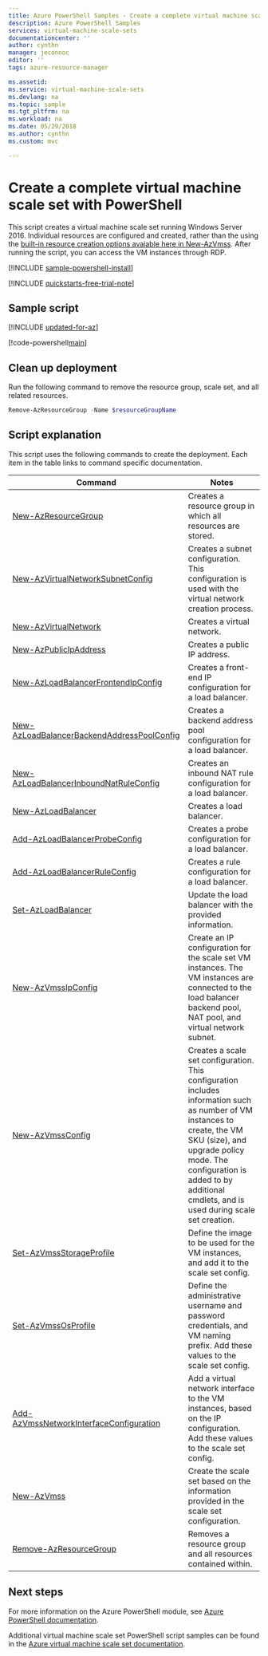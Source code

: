 ```yaml
---
title: Azure PowerShell Samples - Create a complete virtual machine scale set | Microsoft Docs
description: Azure PowerShell Samples
services: virtual-machine-scale-sets
documentationcenter: ''
author: cynthn
manager: jeconnoc
editor: ''
tags: azure-resource-manager

ms.assetid:
ms.service: virtual-machine-scale-sets
ms.devlang: na
ms.topic: sample
ms.tgt_pltfrm: na
ms.workload: na
ms.date: 05/29/2018
ms.author: cynthn
ms.custom: mvc

---
```


# Create a complete virtual machine scale set with PowerShell
This script creates a virtual machine scale set running Windows Server 2016. Individual resources are configured and created, rather than the using the [built-in resource creation options avaiable here in New-AzVmss](powershell-sample-create-simple-scale-set.md). After running the script, you can access the VM instances through RDP.

[!INCLUDE [sample-powershell-install](../../../includes/sample-powershell-install-no-ssh.md)]

[!INCLUDE [quickstarts-free-trial-note](../../../includes/quickstarts-free-trial-note.md)]

## Sample script

[!INCLUDE [updated-for-az](../../../includes/updated-for-az.md)]

[!code-powershell[main](../../../powershell_scripts/virtual-machine-scale-sets/complete-scale-set/complete-scale-set.ps1 "Create a complete virtual machine scale set")]

## Clean up deployment
Run the following command to remove the resource group, scale set, and all related resources.

```powershell
Remove-AzResourceGroup -Name $resourceGroupName
```

## Script explanation
This script uses the following commands to create the deployment. Each item in the table links to command specific documentation.

| Command | Notes |
|---|---|
| [New-AzResourceGroup](/powershell/module/az.resources/new-azresourcegroup) | Creates a resource group in which all resources are stored. |
| [New-AzVirtualNetworkSubnetConfig](/powershell/module/az.network/new-azvirtualnetworksubnetconfig) | Creates a subnet configuration. This configuration is used with the virtual network creation process. |
| [New-AzVirtualNetwork](/powershell/module/az.network/new-azvirtualnetwork) | Creates a virtual network. |
| [New-AzPublicIpAddress](/powershell/module/az.network/new-azpublicipaddress) | Creates a public IP address. |
| [New-AzLoadBalancerFrontendIpConfig](/powershell/module/az.network/new-azloadbalancerfrontendipconfig) | Creates a front-end IP configuration for a load balancer. |
| [New-AzLoadBalancerBackendAddressPoolConfig](/powershell/module/az.network/new-azloadbalancerbackendaddresspoolconfig) | Creates a backend address pool configuration for a load balancer. |
| [New-AzLoadBalancerInboundNatRuleConfig](/powershell/module/az.network/new-azloadbalancerinboundnatruleconfig) | Creates an inbound NAT rule configuration for a load balancer. |
| [New-AzLoadBalancer](/powershell/module/az.network/new-azloadbalancer) | Creates a load balancer. |
| [Add-AzLoadBalancerProbeConfig](/powershell/module/az.network/new-azloadbalancerprobeconfig) | Creates a probe configuration for a load balancer. |
| [Add-AzLoadBalancerRuleConfig](/powershell/module/az.network/new-azloadbalancerruleconfig) | Creates a rule configuration for a load balancer. |
| [Set-AzLoadBalancer](/powershell/module/az.Network/Set-azLoadBalancer) | Update the load balancer with the provided information. |
| [New-AzVmssIpConfig](/powershell/module/az.Compute/New-azVmssIpConfig) | Create an IP configuration for the scale set VM instances. The VM instances are connected to the load balancer backend pool, NAT pool, and virtual network subnet. |
| [New-AzVmssConfig](/powershell/module/az.Compute/New-azVmssConfig) | Creates a scale set configuration. This configuration includes information such as number of VM instances to create, the VM SKU (size), and upgrade policy mode. The configuration is added to by additional cmdlets, and is used during scale set creation. |
| [Set-AzVmssStorageProfile](/powershell/module/az.Compute/Set-azVmssStorageProfile) | Define the image to be used for the VM instances, and add it to the scale set config. |
| [Set-AzVmssOsProfile](/powershell/module/az.Compute/Set-azVmssStorageProfile) | Define the administrative username and password credentials, and VM naming prefix. Add these values to the scale set config. |
| [Add-AzVmssNetworkInterfaceConfiguration](/powershell/module/az.Compute/Add-azVmssNetworkInterfaceConfiguration) | Add a virtual network interface to the VM instances, based on the IP configuration. Add these values to the scale set config. |
| [New-AzVmss](/powershell/module/az.Compute/New-azVmss) | Create the scale set based on the information provided in the scale set configuration. |
| [Remove-AzResourceGroup](/powershell/module/az.resources/remove-azresourcegroup) | Removes a resource group and all resources contained within. |

## Next steps
For more information on the Azure PowerShell module, see [Azure PowerShell documentation](/powershell/azure/overview).

Additional virtual machine scale set PowerShell script samples can be found in the [Azure virtual machine scale set documentation](../powershell-samples.md).
